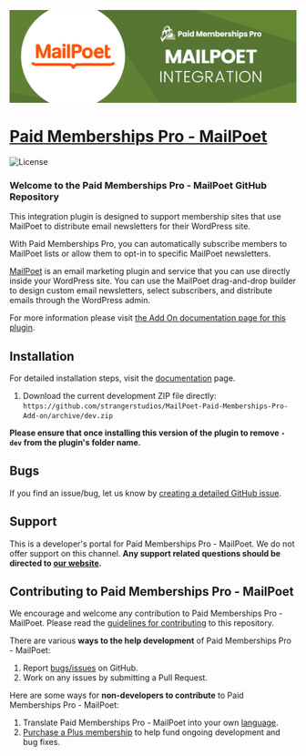 ![](pmpro-mailpoet-banner.png)


# [Paid Memberships Pro - MailPoet](https://www.paidmembershipspro.com/add-ons/mailpoet-integration/) #
[comment]: # (Generate badges from shields.io, only works for .org plugins to get other stats etc. We'd have to create our own endpoints for Premium plugins)

![License](https://img.shields.io/badge/license-GPL--2.0%2B-red.svg?style=flat-square)

### Welcome to the Paid Memberships Pro - MailPoet GitHub Repository

This integration plugin is designed to support membership sites that use MailPoet to distribute email newsletters for their WordPress site.

With Paid Memberships Pro, you can automatically subscribe members to MailPoet lists or allow them to opt-in to specific MailPoet newsletters.

[MailPoet](https://wordpress.org/plugins/mailpoet/) is an email marketing plugin and service that you can use directly inside your WordPress site. You can use the MailPoet drag-and-drop builder to design custom email newsletters, select subscribers, and distribute emails through the WordPress admin.

For more information please visit [the Add On documentation page for this plugin](https://www.paidmembershipspro.com/add-ons/mailpoet-integration/).

## Installation ##
For detailed installation steps, visit the [documentation](https://www.paidmembershipspro.com/add-ons/mailpoet-integration/) page.

1. Download the current development ZIP file directly: `https://github.com/strangerstudios/MailPoet-Paid-Memberships-Pro-Add-on/archive/dev.zip`

**Please ensure that once installing this version of the plugin to remove `-dev` from the plugin's folder name.**

## Bugs ##
If you find an issue/bug, let us know by [creating a detailed GitHub issue](https://github.com/strangerstudios/MailPoet-Paid-Memberships-Pro-Add-on/issues/new/choose).

## Support ##
This is a developer's portal for Paid Memberships Pro - MailPoet. We do not offer support on this channel. **Any support related questions should be directed to [our website](https://www.paidmembershipspro.com/add-ons/mailpoet-integration/).**

## Contributing to Paid Memberships Pro - MailPoet ##
We encourage and welcome any contribution to Paid Memberships Pro - MailPoet. Please read the [guidelines for contributing](https://github.com/strangerstudios/MailPoet-Paid-Memberships-Pro-Add-on/blob/dev/.github/CONTRIBUTING.md) to this repository.

There are various **ways to the help development** of Paid Memberships Pro - MailPoet:

1. Report [bugs/issues](https://github.com/strangerstudios/MailPoet-Paid-Memberships-Pro-Add-on/issues/new/choose) on GitHub.
2. Work on any issues by submitting a Pull Request.

Here are some ways for **non-developers to contribute** to Paid Memberships Pro - MailPoet:

1. Translate Paid Memberships Pro - MailPoet into your own [language](https://www.paidmembershipspro.com/paid-memberships-pro-in-your-language/).
2. [Purchase a Plus membership](https://www.paidmembershipspro.com/pricing) to help fund ongoing development and bug fixes.